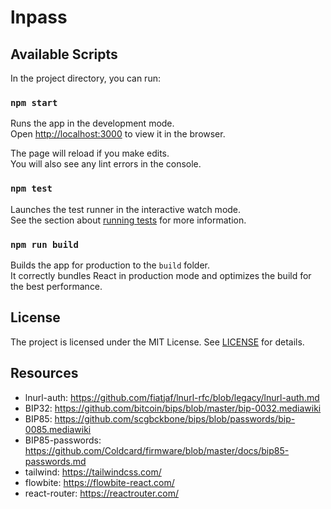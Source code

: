lnpass
===

## Available Scripts

In the project directory, you can run:

### `npm start`

Runs the app in the development mode.\
Open [http://localhost:3000](http://localhost:3000) to view it in the browser.

The page will reload if you make edits.\
You will also see any lint errors in the console.

### `npm test`

Launches the test runner in the interactive watch mode.\
See the section about [running tests](https://facebook.github.io/create-react-app/docs/running-tests) for more information.

### `npm run build`

Builds the app for production to the `build` folder.\
It correctly bundles React in production mode and optimizes the build for the best performance.

## License

The project is licensed under the MIT License. See [LICENSE](LICENSE) for details.

## Resources
- lnurl-auth: https://github.com/fiatjaf/lnurl-rfc/blob/legacy/lnurl-auth.md
- BIP32: https://github.com/bitcoin/bips/blob/master/bip-0032.mediawiki
- BIP85: https://github.com/scgbckbone/bips/blob/passwords/bip-0085.mediawiki
- BIP85-passwords: https://github.com/Coldcard/firmware/blob/master/docs/bip85-passwords.md
- tailwind: https://tailwindcss.com/
- flowbite: https://flowbite-react.com/
- react-router: https://reactrouter.com/
